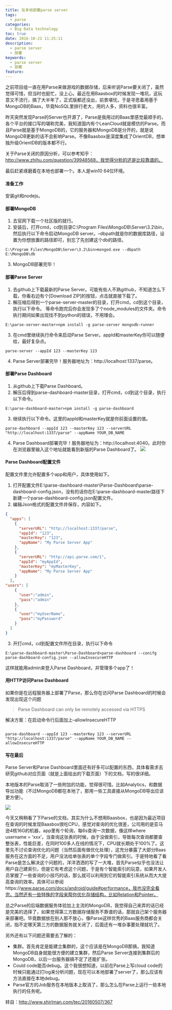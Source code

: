 ```yaml
---
title: 在本地部署parse server
tags:
  - parse
categories:
  - Big Data technology
toc: true
date: 2016-10-21 11:25:11
description: 
  - parse server
  - 部署
keywords:
  - parse server
  - 部署
feature:
---
```


之前项目组一直在用Parse来做游戏的数据存储，后来听说Parse要关闭了，虽然觉得可惜，但当时也挺忙，没上心。最近在用Baasbox的时候发现一堆坑，这玩意又不流行，搞了大半年了，正式版都还没出，前景堪忧。于是寻思着用基于MongoDB的Baas，毕竟NoSQL里排行老大，用的人多，资料也很丰富。

昨天突然发现Parse的Server也开源了，Parse是我用过的Baas里感觉最顺手的，各个平台的接口写的堪称完美，我知道国内有个LeanCloud就是模仿的Parse。而且Parse就是基于MongoDB的，它的服务器和MongoDB是分开的，就是说MongoDB更新的话不会影响Parse。不像Baasbox是深度集成了OrientDB，想单独升级OrientDB的版本都不行。
<!-- more -->
关于Parse关闭的原因分析，可以参考知乎：http://www.zhihu.com/question/39948568，我觉得分析的还是比较靠谱的。

最后赶紧琢磨着在本地也部署一个。本人是win10 64位环境。

#### 准备工作
安装git和nodejs。

#### 部署MongoDB
1. 去官网下载一个社区版的就行。
2. 安装后，打开cmd，cd到目录C:\Program Files\MongoDB\Server\3.2\bin，然后执行以下命令启动MongoDB server。–dbpath就是你的数据库路径，设置为你想放置的路径即可，别忘了先创建这个db的路径。
```
C:\Program Files\MongoDB\Server\3.2\bin>mongod.exe --dbpath E:\MongoDB\db
```
3. MongoDB部署完毕！
#### 部署Parse Server
1. 去github上下载最新的Parse Server。可能有些人不熟github，不知道怎么下载，你看右边有个[Download ZIP]的按钮，点击就直接下载了。
2. 解压缩后得到一个parse-server-master的目录，打开cmd，cd到这个目录，执行以下命令。
等命令跑完后你会发现多了个node_modules的文件夹。命令执行期间如果出现找不到python的错误，不用理会。
```
E:\parse-server-master>npm install -g parse-server mongodb-runner
```
3. 在cmd里继续执行命令来启动Parse Server。appId和masterKey你可以随便给，最好复杂点。
```
parse-server --appId 123 --masterKey 123
```
4. Parse Server部署完毕！服务器地址为：http://localhost:1337/parse。
#### 部署Parse Dashboard
1. 从github上下载Parse Dashboard。
2. 解压后得到parse-dashboard-master目录，打开cmd，cd到这个目录，执行以下命令。
```
E:\parse-dashboard-master>npm install -g parse-dashboard
```
3. 继续执行以下命令。这里的appId和masterKey就是你前面设置的值。
```
parse-dashboard --appId 123 --masterKey 123 --serverURL "http://localhost:1337/parse" --appName YOUR_DB_NAME
```
4. Parse Dashboard部署完毕！服务器地址为：http://localhost:4040。此时你在浏览器里输入这个地址就能看到新版的Parse Dashboard了。
![](http://blog.shirlman.com/wp-content/uploads/2016/05/LocalParseDashboard.png)

#### Parse Dashboard配置文件
配置文件里允许配置多个app和用户，具体使用如下。

1. 打开配置文件E:\parse-dashboard-master\Parse-Dashboard\parse-dashboard-config.json，没有的话你在E:\parse-dashboard-master路径下新建一个parse-dashboard-config.json配置文件。
2. 编辑Json格式的配置文件并保存，内容如下。
``` json
{
  "apps": [
    {
      "serverURL": "http://localhost:1337/parse",
      "appId": "123",
      "masterKey": "123",
      "appName": "My Parse Server App"
    },
    {
      "serverURL": "http://api.parse.com/1",
      "appId": "myAppId",
      "masterKey": "myMasterKey",
      "appName": "My Parse Server App"
    }
  ],
"users": [
    {
      "user":"admin",
      "pass":"admin"
    },
    {
      "user":"myUserName",
      "pass":"myPassword"
    }
  ]
}
```
3. 开打cmd，cd到配置文件所在目录，执行以下命令
```
E:\parse-dashboard-master\Parse-Dashboard>parse-dashboard --conifg parse-dashboard-config.json --allowInsecureHTTP
```
这样就能用admin来登入Parse Dashboard，并管理多个app了！
#### 用HTTP访问Parse Dashboard
如果你是在远程服务器上部署了Parse，那么你在访问Parse Dashboard的时候会发现出现这个问题

>Parse Dashboard can only be remotely accessed via HTTPS

解决方案：在启动命令行后面加上–allowInsecureHTTP
```

parse-dashboard --appId 123 --masterKey 123 --serverURL "http://localhost:1337/parse" --appName YOUR_DB_NAME --allowInsecureHTTP
```
#### 写在最后
Parse Server和Parse Dashboard里面还有好多可以配置的东西，具体看需求去研究github对应页面（就是上面给出的下载页面）下的文档，写的很详细。

本地版本的Parse取消了一些附加的功能，觉得很可惜。比如Analytics，和数据导出功能（不过MongoDB都在本地了，那用一些工具直接从MongoDB导出应该更方便）。

![](http://blog.shirlman.com/wp-content/uploads/2016/05/oldParse.jpg)

今天又稍稍看了下Parse的文档，其实为什么不想用Baasbox，也是因为最近项目在查询的时候发现Baasbox很吃CPU，感觉对查询的优化很差，公司用的是亚马逊4核16G的机器，app里有个轮询，每6s查询一次数据，像这样where username = ‘xxx’，当查询这张表的时候，由于没做索引，导致每次查询都要查整张表，性能巨差，在同时100多人在线的情况下，CPU就长期处于100%了。这里先不讨论查询优化的问题（当然后面有做优化处理），这充分暴露了大部分Baas服务在这方面的不足，用户没法给单张表的单个字段专门做索引。于是特地看了看Parse是怎么解决这个问题的，洋洋洒洒的写了一大堆，首先Parse似乎也没法让用户自己建索引，但是它有考虑这个问题，于是有个智能索引的玩意，如果开发人员掌握了一些查询的小技巧的话，那么就可以利用到它的智能索引系统从而大大提高查询的效率。具体可以参阅https://www.parse.com/docs/android/guide#performance，我也没完全看完。当然还有一些特殊的字段来帮你优化存储结构，比如Relation和Pointer。

总之Parse的后端数据服务体验加上主流的MongoDB，我觉得自己来弄的话已经是完美的选择了，如果觉得第三方数据存储服务不靠谱的话，那就自己架个服务器来部署吧。毕竟数据放在别人那不放心，像Parse这样优秀的Baas服务商都会关闭，指不定哪天第三方的数据服务就关闭了，后面还有一堆杂事要处理就坑了。

另外还有以下问题还需要去了解的：

* 集群。首先肯定是能建立集群的，这个应该是在MongoDB那搞，我知道MongoDB自身就能很方便的建立集群，然后Parse Server连接到集群后的MongoDB，以后一台服务器搞不定了还能扩张。
* Could code能否debug。这个我很想知道，以前在Parse上写cloud code的时候只能通过打log来分析问题，现在可以本地部署了server了，那么应该有方法直接在本地debug。
* Parse官方的Job服务在本地版本上取消了，那么怎么在Parse上运行一些本地执行的任务呢。

转自：http://www.shirlman.com/tec/20160507/367
